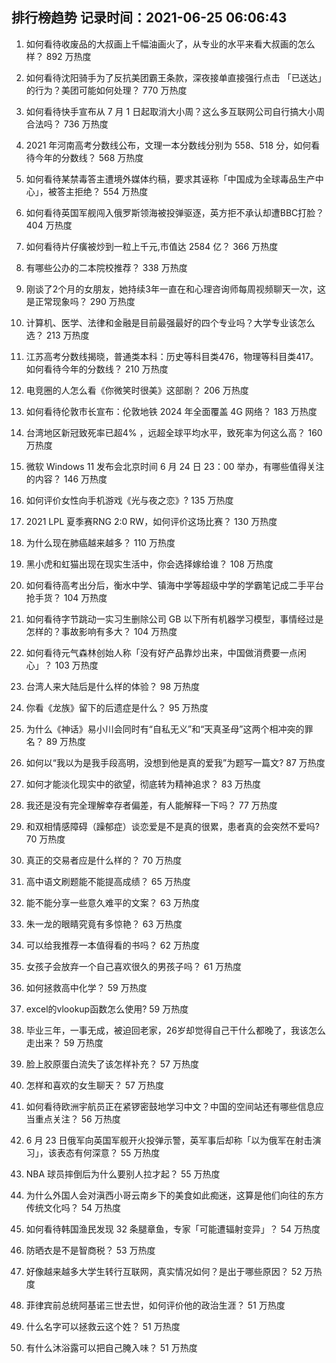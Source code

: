 
## 排行榜趋势 记录时间：2021-06-25 06:06:43
  
  1. 如何看待收废品的大叔画上千幅油画火了，从专业的水平来看大叔画的怎么样？ 892 万热度
    
  2. 如何看待沈阳骑手为了反抗美团霸王条款，深夜接单直接强行点击 「已送达」的行为？美团可能如何处理？ 770 万热度
    
  3. 如何看待快手宣布从 7 月 1 日起取消大小周？这么多互联网公司自行搞大小周合法吗？ 736 万热度
    
  4. 2021 年河南高考分数线公布，文理一本分数线分别为 558、518 分，如何看待今年的分数线？ 568 万热度
    
  5. 如何看待某禁毒答主遭境外媒体约稿，要求其诬称「中国成为全球毒品生产中心」，被答主拒绝？ 554 万热度
    
  6. 如何看待英国军舰闯入俄罗斯领海被投弹驱逐，英方拒不承认却遭BBC打脸？ 404 万热度
    
  7. 如何看待片仔癀被炒到一粒上千元,市值达 2584 亿？ 366 万热度
    
  8. 有哪些公办的二本院校推荐？ 338 万热度
    
  9. 刚谈了2个月的女朋友，她持续3年一直在和心理咨询师每周视频聊天一次，这是正常现象吗？ 290 万热度
    
  10. 计算机、医学、法律和金融是目前最强最好的四个专业吗？大学专业该怎么选？ 213 万热度
    
  11. 江苏高考分数线揭晓，普通类本科：历史等科目类476，物理等科目类417。如何看待今年的分数线？ 210 万热度
    
  12. 电竞圈的人怎么看《你微笑时很美》这部剧？ 206 万热度
    
  13. 如何看待伦敦市长宣布：伦敦地铁 2024 年全面覆盖 4G 网络？ 183 万热度
    
  14. 台湾地区新冠致死率已超4% ，远超全球平均水平，致死率为何这么高？ 160 万热度
    
  15. 微软 Windows 11 发布会北京时间 6 月 24 日 23：00 举办，有哪些值得关注的内容？ 146 万热度
    
  16. 如何评价女性向手机游戏《光与夜之恋》? 135 万热度
    
  17. 2021 LPL 夏季赛RNG 2:0 RW，如何评价这场比赛？ 130 万热度
    
  18. 为什么现在肺癌越来越多？ 110 万热度
    
  19. 黑小虎和虹猫出现在现实生活中，你会选择嫁给谁？ 108 万热度
    
  20. 如何看待高考出分后，衡水中学、镇海中学等超级中学的学霸笔记成二手平台抢手货？ 104 万热度
    
  21. 如何看待字节跳动一实习生删除公司 GB 以下所有机器学习模型，事情经过是怎样的？事故影响有多大？ 104 万热度
    
  22. 如何看待元气森林创始人称「没有好产品靠炒出来，中国做消费要一点闲心」？ 103 万热度
    
  23. 台湾人来大陆后是什么样的体验？ 98 万热度
    
  24. 你看《龙族》留下的后遗症是什么？ 95 万热度
    
  25. 为什么《神话》易小川会同时有“自私无义”和“天真圣母”这两个相冲突的罪名？ 89 万热度
    
  26. 如何以“我以为是我手段高明，没想到他是真的爱我”为题写一篇文? 87 万热度
    
  27. 如何才能淡化现实中的欲望，彻底转为精神追求？ 83 万热度
    
  28. 我还是没有完全理解幸存者偏差，有人能解释一下吗？ 77 万热度
    
  29. 和双相情感障碍（躁郁症）谈恋爱是不是真的很累，患者真的会突然不爱吗? 70 万热度
    
  30. 真正的交易者应是什么样的？ 70 万热度
    
  31. 高中语文刷题能不能提高成绩？ 65 万热度
    
  32. 能不能分享一些意久难平的文案？ 63 万热度
    
  33. 朱一龙的眼睛究竟有多惊艳？ 63 万热度
    
  34. 可以给我推荐一本值得看的书吗？ 62 万热度
    
  35. 女孩子会放弃一个自己喜欢很久的男孩子吗？ 61 万热度
    
  36. 如何拯救高中化学？ 59 万热度
    
  37. excel的vlookup函数怎么使用? 59 万热度
    
  38. 毕业三年，一事无成，被迫回老家，26岁却觉得自己干什么都晚了，我该怎么走出来？ 59 万热度
    
  39. 脸上胶原蛋白流失了该怎样补充？ 57 万热度
    
  40. 怎样和喜欢的女生聊天？ 57 万热度
    
  41. 如何看待欧洲宇航员正在紧锣密鼓地学习中文？中国的空间站还有哪些信息应当重点关注？ 56 万热度
    
  42. 6 月 23 日俄军向英国军舰开火投弹示警，英军事后却称「以为俄军在射击演习」，该表态有何深意？ 55 万热度
    
  43. NBA 球员摔倒后为什么要别人拉才起？ 55 万热度
    
  44. 为什么外国人会对滇西小哥云南乡下的美食如此痴迷，这算是他们向往的东方传统文化吗？ 54 万热度
    
  45. 如何看待韩国渔民发现 32 条腿章鱼，专家「可能遭辐射变异」？ 54 万热度
    
  46. 防晒衣是不是智商税？ 53 万热度
    
  47. 好像越来越多大学生转行互联网，真实情况如何？是出于哪些原因？ 52 万热度
    
  48. 菲律宾前总统阿基诺三世去世，如何评价他的政治生涯？ 51 万热度
    
  49. 什么名字可以拯救云这个姓？ 51 万热度
    
  50. 有什么沐浴露可以把自己腌入味？ 51 万热度
    